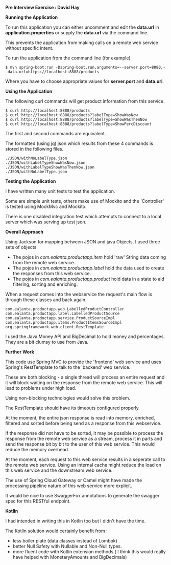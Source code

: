 **Pre Interview Exercise : David Hay**

**Running the Application**

To run this application you can either uncomment and edit the **data.url**
in **application.properties** or supply the **data.url**
via the command line.

This prevents the application from making calls on a remote web service without specific intent.

To run the application from the command line (for example)

    $ mvn spring-boot:run -Dspring-boot.run.arguments=--server.port=8080,--data.url=https://localhost:8888/products

Where you have to choose appropriate values for **server.port** and **data.url**.

**Using the Application**

The following curl commands will get product information from this service.

    $ curl http://localhost:8888/products
    $ curl http://localhost:8888/products?labelType=ShowWasNow
    $ curl http://localhost:8888/products?labelType=ShowWasThenNow
    $ curl http://localhost:8888/products?labelType=ShowPercDiscount

The first and second commands are equivalent.

The formatted (using jq) json which results from these 4 commands is stored in the following files.

    ./JSON/withNoLabelType.json
    ./JSON/withLabelTypeShowWasNow.json
    ./JSON/withLabelTypeShowWasThenNow.json
    ./JSON/withNoLabelType.json

**Testing the Application**

I have written many unit tests to test the application.

Some are simple unit tests, others make use of Mockito and the 'Controller' is tested using MockMvc and Mockito.

There is one disabled integration test which attempts to connect to a local
server which was serving up test json.

**Overall Approach**

Using Jackson for mapping between JSON and java Objects.
I used three sets of objects
* The pojos in *com.ealanta.productapp.item* hold 'raw' String data coming from the remote web service.
* The pojos in *com.ealanta.productapp.label* hold the data used to create the responses from this web service.
* The pojos in *com.ealanta.productapp.product* hold data in a state to aid filtering, sorting and enriching.

When a request comes into the webservice the request's main flow is through these classes and back again.

    com.ealanta.productapp.web.LabelledProductController
    com.ealanta.productapp.label.LabelledProductSource
    com.ealanta.productapp.service.ProductSourceImpl
    com.ealanta.productapp.items.ProductItemsSourceImpl
    org.springframework.web.client.RestTemplate

I used the Java Money API and BigDecimal to hold money and percentages.
They are a bit clumsy to use from Java.

**Further Work**

This code use Spring MVC to provide the 'frontend' web service
and uses Spring's RestTemplate to talk to the 'backend' web service.

These are both blocking - a single thread will process an entire request
and it will block waiting on the response from the remote web service.
This will lead to problems under high load.

Using non-blocking technologies would solve this problem.

The RestTemplate should have its timeouts configured properly.

At the moment, the entire json response is read into memory, enriched, filtered and sorted before being 
send as a response from this webservice.

If the response did not have to be sorted, it may be possible to process the response from the remote web service
as a stream, process it in parts and send the response bit by bit to the user of this web service.
This would reduce the memory overhead.

At the moment, each request to this web service results in a seperate call to the remote web service.
Using an internal cache might reduce the load on this web service and the downstream web service.

The use of Spring Cloud Gateway or Camel might have made the processing pipeline nature of this web service
more explicit.

It would be nice to use SwaggerFox annotations to generate the swagger spec for this RESTful endpoint.

**Kotlin**

I had intended in writing this in Kotlin too but I didn't have the time.

The Kotlin solution would certainly benefit from :
* less boiler plate (data classes instead of Lombok)
* better Null Safety with Nullable and Non-Null types.
* more fluent code with Kotlin extension methods ( I think this would really have helped with MonetaryAmounts and BigDecimals)


    